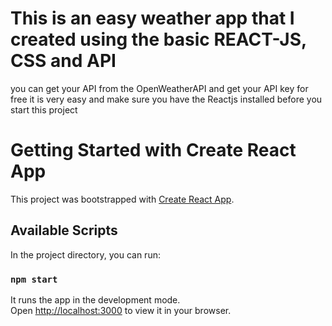 # This is an easy weather app that I created using the basic REACT-JS, CSS and API

you can get your API from the OpenWeatherAPI and get your API key for free it is very easy and make sure you have the Reactjs installed before you start this project
# Getting Started with Create React App

This project was bootstrapped with [Create React App](https://github.com/facebook/create-react-app).

## Available Scripts

In the project directory, you can run:

### `npm start`

It runs the app in the development mode.\
Open [http://localhost:3000](http://localhost:3000) to view it in your browser.
